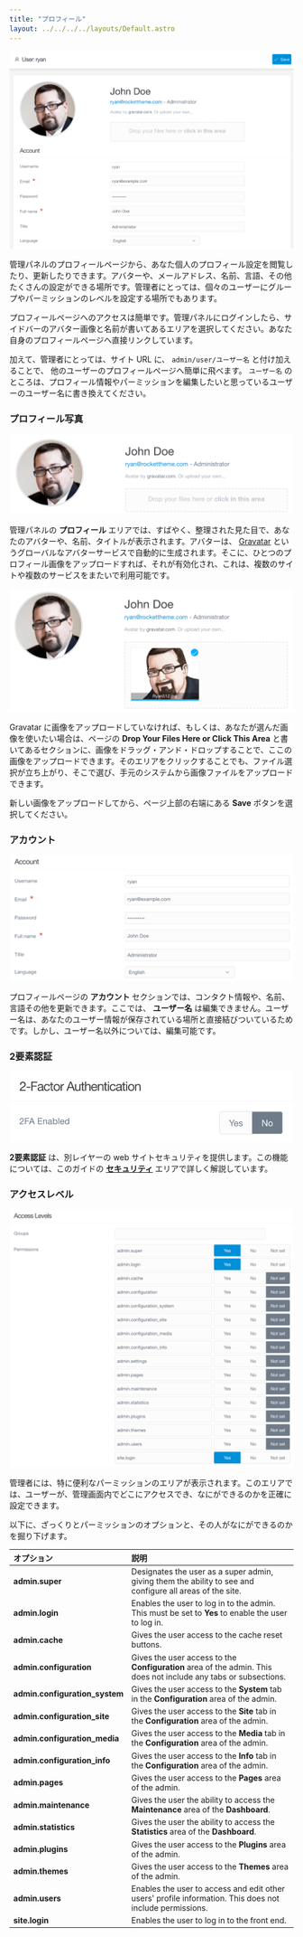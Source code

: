 ```yaml
---
title: "プロフィール"
layout: ../../../../layouts/Default.astro
---
```


![Admin Profile](grav-profile.png)

管理パネルのプロフィールページから、あなた個人のプロフィール設定を閲覧したり、更新したりできます。アバターや、メールアドレス、名前、言語、その他たくさんの設定ができる場所です。管理者にとっては、個々のユーザーにグループやパーミッションのレベルを設定する場所でもあります。

プロフィールページへのアクセスは簡単です。管理パネルにログインしたら、サイドバーのアバター画像と名前が書いてあるエリアを選択してください。あなた自身のプロフィールページへ直接リンクしています。

加えて、管理者にとっては、サイト URL に、 `admin/user/ユーザー名` と付け加えることで、 他のユーザーのプロフィールページへ簡単に飛べます。 `ユーザー名` のところは、プロフィール情報やパーミッションを編集したいと思っているユーザーのユーザー名に書き換えてください。

<h3 id="profile-photo">プロフィール写真</h3>

![Admin Profile](grav-profile2.png)

管理パネルの **プロフィール** エリアでは、すばやく、整理された見た目で、あなたのアバターや、名前、タイトルが表示されます。アバターは、 [Gravatar](http://en.gravatar.com/) というグローバルなアバターサービスで自動的に生成されます。そこに、ひとつのプロフィール画像をアップロードすれば、それが有効化され、これは、複数のサイトや複数のサービスをまたいで利用可能です。

![Admin Profile](grav-profile2b.png)

Gravatar に画像をアップロードしていなければ、もしくは、あなたが選んだ画像を使いたい場合は、ページの **Drop Your Files Here or Click This Area** と書いてあるセクションに、画像をドラッグ・アンド・ドロップすることで、ここの画像をアップロードできます。そのエリアをクリックすることでも、ファイル選択が立ち上がり、そこで選び、手元のシステムから画像ファイルをアップロードできます。

新しい画像をアップロードしてから、ページ上部の右端にある **Save** ボタンを選択してください。

<h3 id="account">アカウント</h3>

![Admin Profile](grav-profile3.png)

プロフィールページの **アカウント** セクションでは、コンタクト情報や、名前、言語その他を更新できます。ここでは、 **ユーザー名** は編集できません。ユーザー名は、あなたのユーザー情報が保存されている場所と直接結びついているためです。しかし、ユーザー名以外については、編集可能です。

<h3 id="2-factor-authentication">2要素認証</h3>

![Admin Profile](grav-profile5.png)

**2要素認証** は、別レイヤーの web サイトセキュリティを提供します。この機能については、このガイドの [**セキュリティ**](../../06.security/01.2fa/) エリアで詳しく解説しています。

<h3 id="access-levels">アクセスレベル</h3>

![Admin Profile](grav-profile4.png)

管理者には、特に便利なパーミッションのエリアが表示されます。このエリアでは、ユーザーが、管理画面内でどこにアクセスでき、なにができるのかを正確に設定できます。

以下に、ざっくりとパーミッションのオプションと、その人がなにができるのかを掘り下げます。

| オプション | 説明 |
| :-----     | :-----  |
| **admin.super**                | Designates the user as a super admin, giving them the ability to see and configure all areas of the site.        |
| **admin.login**                | Enables the user to log in to the admin. This must be set to **Yes** to enable the user to log in.               |
| **admin.cache**                | Gives the user access to the cache reset buttons.                                                                |
| **admin.configuration**        | Gives the user access to the **Configuration** area of the admin. This does not include any tabs or subsections. |
| **admin.configuration_system** | Gives the user access to the **System** tab in the **Configuration** area of the admin.                          |
| **admin.configuration_site**   | Gives the user access to the **Site** tab in the **Configuration** area of the admin.                            |
| **admin.configuration_media**  | Gives the user access to the **Media** tab in the **Configuration** area of the admin.                           |
| **admin.configuration_info**   | Gives the user access to the **Info** tab in the **Configuration** area of the admin.                            |
| **admin.pages**                | Gives the user access to the **Pages** area of the admin.                                                        |
| **admin.maintenance**          | Gives the user the ability to access the **Maintenance** area of the **Dashboard**.                              |
| **admin.statistics**           | Gives the user the ability to access the **Statistics** area of the **Dashboard**.                               |
| **admin.plugins**              | Gives the user access to the **Plugins** area of the admin.                                                      |
| **admin.themes**               | Gives the user access to the **Themes** area of the admin.                                                       |
| **admin.users**                | Enables the user to access and edit other users' profile information. This does not include permissions.         |
| **site.login**                 | Enables the user to log in to the front end.                                                                     |

